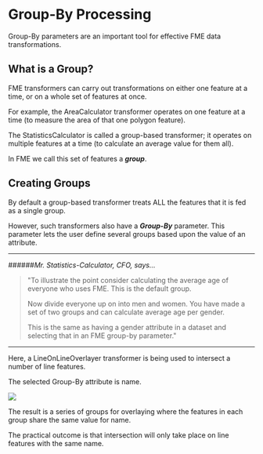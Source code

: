 # Group-By Processing #
Group-By parameters are an important tool for effective FME data transformations.

 
## What is a Group? ##
FME transformers can carry out transformations on either one feature at a time, or on a whole set of features at once.

For example, the AreaCalculator transformer operates on one feature at a time (to measure the area of that one polygon feature).

The StatisticsCalculator is called a group-based transformer; it operates on multiple features at a time (to calculate an average value for them all).

In FME we call this set of features a ***group***. 


## Creating Groups ##
By default a group-based transformer treats ALL the features that it is fed as a single group.

However, such transformers also have a ***Group-By*** parameter. This parameter lets the user define several groups based upon the value of an attribute.


----------
######*Mr. Statistics-Calculator, CFO, says…*
>
>"To illustrate the point consider calculating the average age of everyone who uses FME. This is the default group.
>
>Now divide everyone up on into men and women. You have made a set of two groups and can calculate average age per gender.
>
>This is the same as having a gender attribute in a dataset and selecting that in an FME group-by parameter."

----------


Here, a LineOnLineOverlayer transformer is being used to intersect a number of line features.

The selected Group-By attribute is name.

![](https://raw.githubusercontent.com/FMEEvangelist/FME-Desktop-Basic-Training-Manual-Images/master/Img2.23.GroupByParameter.jpg)

The result is a series of groups for overlaying where the features in each group share the same value for name.

The practical outcome is that intersection will only take place on line features with the same name.